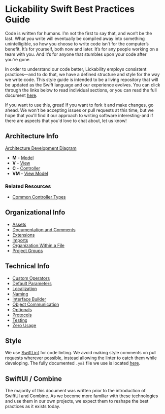 # Lickability Swift Best Practices Guide

Code is written for humans. I’m not the first to say that, and won’t be the last. What you write will eventually be compiled away into something unintelligible, so how you choose to write code isn’t for the computer’s benefit. It’s for yourself, both now and later. It’s for any people working on a team with you. And it’s for anyone that stumbles upon your code after you’re gone.

In order to understand our code better, Lickability employs consistent practices—and to do that, we have a defined structure and style for the way we write code. This style guide is intended to be a living repository that will be updated as the Swift language and our experience evolves. You can click through the links below to read individual sections, or you can read the full document [here](https://github.com/Lickability/swift-best-practices/blob/main/CombinedDocument.md).

If you want to use this, great! If you want to fork it and make changes, go ahead. We won't be accepting issues or pull requests at this time, but we hope that you'll find it our approach to writing software interesting-and if there are aspects that you'd love to chat about, let us know!

## Architecture Info

[Architecture Development Diagram](https://github.com/Lickability/swift-style-guide/blob/main/ArchitectureDiagram.md)

* **M** - [Model](https://github.com/Lickability/swift-style-guide/blob/main/Model.md)
* **V** - [View](https://github.com/Lickability/swift-style-guide/blob/main/View.md)
* **C** - [Controller](https://github.com/Lickability/swift-style-guide/blob/main/Controller.md)
* **VM** - [View Model](https://github.com/Lickability/swift-style-guide/blob/main/ViewModel.md)

### Related Resources
* [Common Controller Types](https://github.com/Lickability/swift-style-guide/blob/main/CommonControllerTypes.md)

## Organizational Info 
* [Assets](https://github.com/Lickability/swift-style-guide/blob/main/Assets.md)
* [Documentation and Comments](https://github.com/Lickability/swift-style-guide/blob/main/DocumentationAndComments.md)
* [Extensions](https://github.com/Lickability/swift-style-guide/blob/main/Extensions.md)
* [Imports](https://github.com/Lickability/swift-style-guide/blob/main/Imports.md)
* [Organization Within a File](https://github.com/Lickability/swift-style-guide/blob/main/OrganizationWithinAFile.md)
* [Project Groups](https://github.com/Lickability/swift-style-guide/blob/main/ProjectGroups.md)

## Technical Info
* [Custom Operators](https://github.com/Lickability/swift-style-guide/blob/main/CustomOperators.md)
* [Default Parameters](https://github.com/Lickability/swift-style-guide/blob/main/DefaultParameters.md)
* [Localization](https://github.com/Lickability/swift-style-guide/blob/main/Localization.md)
* [Naming](https://github.com/Lickability/swift-style-guide/blob/main/Naming.md)
* [Interface Builder](https://github.com/Lickability/swift-style-guide/blob/main/InterfaceBuilder.md)
* [Object Communication](https://github.com/Lickability/swift-style-guide/blob/main/Object%20Communication.md)
* [Optionals](https://github.com/Lickability/swift-style-guide/blob/main/Optionals.md)
* [Protocols](https://github.com/Lickability/swift-style-guide/blob/main/Protocols.md)
* [Testing](https://github.com/Lickability/swift-style-guide/blob/main/Testing.md)
* [Zero Usage](https://github.com/Lickability/swift-style-guide/blob/main/Zero%20Usage.md)

## Style

We use [SwiftLint](https://github.com/realm/SwiftLint) for code linting. We avoid making style comments on pull requests wherever possible, instead allowing the linter to catch them while developing. The fully documented `.yml` file we use is located [here](https://github.com/Lickability/swift-style-guide/blob/main/.swiftlint.yml).

## SwiftUI / Combine
The majority of this document was written prior to the introduction of SwiftUI and Combine. As we become more familiar with these technologies and use them in our own projects, we expect them to reshape the best practices as it exists today.
